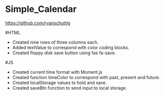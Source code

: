 # Simple_Calendar
https://github.com/ryanschuttig

#HTML
- Created nine rows of three columns each.
- Added textValue to correspond with color coding blocks.
- Created floppy disk save button using fas fa-save.

#JS
- Created current time format with Moment.js
- Created function timeColor to correspond with past, present and future.
- Created localStorage values to hold and save.
- Created saveBtn function to send input to local storage.